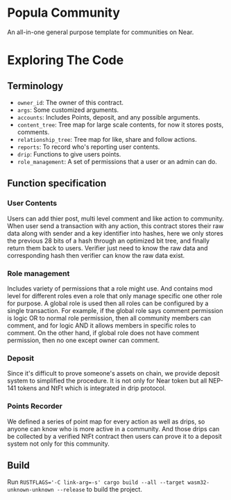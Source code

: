 Popula Community
==================

An all-in-one general purpose template for communities on Near.

Exploring The Code
==================

## Terminology

* `owner_id`: The owner of this contract.
* `args`: Some customized arguments.
* `accounts`: Includes Points, deposit, and any possible arguments.
* `content_tree`: Tree map for large scale contents, for now it stores posts, comments.  
* `relationship_tree`: Tree map for like, share and follow actions.
* `reports`: To record who's reporting user contents.
* `drip`: Functions to give users points.
* `role_management`: A set of permissions that a user or an admin can do.

## Function specification

### User Contents
Users can add thier post, multi level comment and like action to community. When user send a transaction with any action, this contract stores their raw data along with sender and a key identifier into hashes, here we only stores the previous 28 bits of a hash through an optimized bit tree, and finally return them back to users. Verifier just need to know the raw data and corresponding hash then verifier can know the raw data exist.

### Role management
Includes variety of permissions that a role might use. And contains mod level for different roles even a role that only manage specific one other role for purpose. A global role is used then all roles can be configured by a single transaction. For example, if the global role says comment permission is logic OR to normal role permission, then all community members can comment, and for logic AND it allows members in specific roles to comment. On the other hand, if global role does not have comment permission, then no one except owner can comment.

### Deposit
Since it's difficult to prove someone's assets on chain, we provide deposit system to simplified the procedure. It is not only for Near token but all NEP-141 tokens and NtFt which is integrated in drip protocol.

### Points Recorder
We defined a series of point map for every action as well as drips, so anyone can know who is more active in a community. And those drips can be collected by a verified NtFt contract then users can prove it to a deposit system not only for this community. 

## Build

Run `RUSTFLAGS='-C link-arg=-s' cargo build --all --target wasm32-unknown-unknown --release` to build the project.

